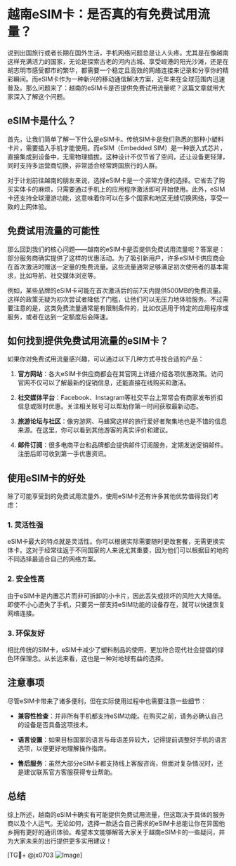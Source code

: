 # 越南eSIM卡：是否真的有免费试用流量？

说到出国旅行或者长期在国外生活，手机网络问题总是让人头疼。尤其是在像越南这样充满活力的国家，无论是探索古老的河内古城、享受岘港的阳光沙滩，还是在胡志明市感受都市的繁华，都需要一个稳定且高效的网络连接来记录和分享你的精彩瞬间。而eSIM卡作为一种新兴的移动通信解决方案，近年来在全球范围内迅速普及。那么问题来了：越南的eSIM卡是否提供免费试用流量呢？这篇文章就带大家深入了解这个问题。

## eSIM卡是什么？

首先，让我们简单了解一下什么是eSIM卡。传统SIM卡是我们熟悉的那种小塑料卡片，需要插入手机才能使用。而eSIM（Embedded SIM）是一种嵌入式芯片，直接集成到设备中，无需物理插拔。这种设计不仅节省了空间，还让设备更轻薄，同时支持多运营商切换，非常适合经常跨国旅行的人群。

对于计划前往越南的朋友来说，选择eSIM卡是一个非常方便的选择。它省去了购买实体卡的麻烦，只需要通过手机上的应用程序激活即可开始使用。此外，eSIM卡还支持全球漫游功能，这意味着你可以在多个国家和地区无缝切换网络，享受一致的上网体验。

## 免费试用流量的可能性

那么回到我们的核心问题——越南的eSIM卡是否提供免费试用流量呢？答案是：部分服务商确实提供了这样的优惠活动。为了吸引新用户，许多eSIM卡供应商会在首次激活时赠送一定量的免费流量。这些流量通常足够满足初次使用者的基本需求，比如导航、社交媒体浏览等。

例如，某些品牌的eSIM卡可能在首次激活后的前7天内提供500MB的免费流量。这样的政策无疑为初次尝试者降低了门槛，让他们可以无压力地体验服务。不过需要注意的是，这类免费流量通常是有限制条件的，比如仅适用于特定的应用程序或服务，或者在达到一定额度后会降速。

## 如何找到提供免费试用流量的eSIM卡？

如果你对免费试用流量感兴趣，可以通过以下几种方式寻找合适的产品：

1. **官方网站**：各大eSIM卡供应商都会在其官网上详细介绍各项优惠政策。访问官网不仅可以了解最新的促销信息，还能直接在线购买和激活。
   
2. **社交媒体平台**：Facebook、Instagram等社交平台上常常会有商家发布折扣信息或限时优惠。关注相关账号可以帮助你第一时间获取最新动态。

3. **旅游论坛与社区**：像穷游网、马蜂窝这样的旅行爱好者聚集地也是不错的信息来源。在这里，你可以看到其他游客的真实评价和建议。

4. **邮件订阅**：很多电商平台和品牌都会提供邮件订阅服务，定期发送促销邮件。注册后即可收到第一手优惠资讯。

## 使用eSIM卡的好处

除了可能享受到的免费试用流量外，使用eSIM卡还有许多其他优势值得我们考虑：

### 1. 灵活性强
eSIM卡最大的特点就是灵活性。你可以根据实际需要随时更改套餐，无需更换实体卡。这对于经常往返于不同国家的人来说尤其重要，因为他们可以根据目的地的不同选择最适合自己的网络方案。

### 2. 安全性高
由于eSIM卡是内置芯片而非可拆卸的小卡片，因此丢失或损坏的风险大大降低。即使不小心遗失了手机，只要另一部支持eSIM功能的设备存在，就可以快速恢复网络连接。

### 3. 环保友好
相比传统的SIM卡，eSIM卡减少了塑料制品的使用，更加符合现代社会提倡的绿色环保理念。从长远来看，这也是一种对地球有益的选择。

## 注意事项

尽管eSIM卡带来了诸多便利，但在实际使用过程中也需要注意一些细节：

- **兼容性检查**：并非所有手机都支持eSIM功能。在购买之前，请务必确认自己的设备是否具备这项技术。
  
- **语言设置**：如果目标国家的语言与母语差异较大，记得提前调整好手机的语言选项，以便更好地理解操作指南。

- **售后服务**：虽然大部分eSIM卡都支持线上客服咨询，但面对复杂情况时，还是建议联系官方客服获得专业帮助。

## 总结

综上所述，越南的eSIM卡确实有可能提供免费试用流量，但这取决于具体的服务商以及个人运气。无论如何，选择一款适合自己需求的eSIM卡总能让你在异国他乡拥有更好的通讯体验。希望本文能够解答大家关于越南eSIM卡的一些疑问，并为大家未来的出行提供更多实用建议！

[TG💪+ @jx0703 ![Image](https://github.com/user-attachments/assets/dbca1d08-cadb-493c-b0ec-ad6f7a83f270)]